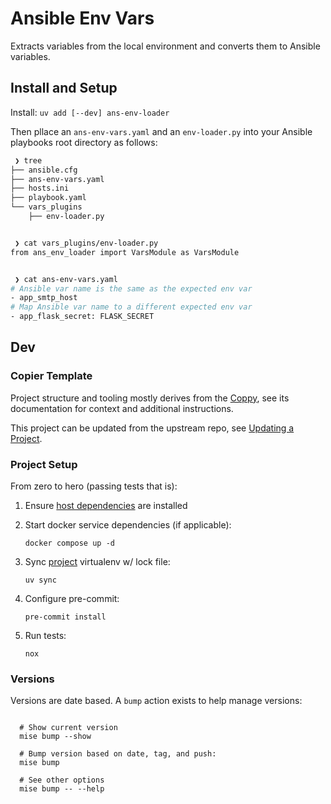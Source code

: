 # Ansible Env Vars

Extracts variables from the local environment and converts them to Ansible variables.

## Install and Setup

Install: `uv add [--dev] ans-env-loader`

Then pllace an `ans-env-vars.yaml` and an `env-loader.py` into your Ansible playbooks root directory as
follows:

```sh
 ❯ tree
├── ansible.cfg
├── ans-env-vars.yaml
├── hosts.ini
├── playbook.yaml
└── vars_plugins
    ├── env-loader.py


 ❯ cat vars_plugins/env-loader.py
from ans_env_loader import VarsModule as VarsModule


 ❯ cat ans-env-vars.yaml
# Ansible var name is the same as the expected env var
- app_smtp_host
# Map Ansible var name to a different expected env var
- app_flask_secret: FLASK_SECRET
```

## Dev

### Copier Template

Project structure and tooling mostly derives from the [Coppy](https://github.com/level12/coppy),
see its documentation for context and additional instructions.

This project can be updated from the upstream repo, see
[Updating a Project](https://github.com/level12/coppy?tab=readme-ov-file#updating-a-project).

### Project Setup

From zero to hero (passing tests that is):

1. Ensure [host dependencies](https://github.com/level12/coppy/wiki/Mise) are installed

2. Start docker service dependencies (if applicable):

   `docker compose up -d`

3. Sync [project](https://docs.astral.sh/uv/concepts/projects/) virtualenv w/ lock file:

   `uv sync`

4. Configure pre-commit:

   `pre-commit install`

5. Run tests:

   `nox`

### Versions

Versions are date based.  A `bump` action exists to help manage versions:

```shell

  # Show current version
  mise bump --show

  # Bump version based on date, tag, and push:
  mise bump

  # See other options
  mise bump -- --help
```
